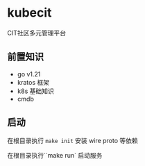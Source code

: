 # kubecit

CIT社区多元管理平台

## 前置知识

- go v1.21
- kratos 框架
- k8s 基础知识
- cmdb

## 启动

在根目录执行 `make init` 安装 wire proto 等依赖

在根目录执行``make run` 启动服务
